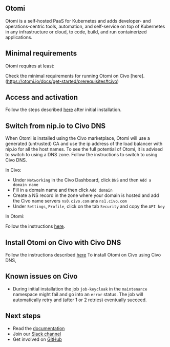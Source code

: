 ## Otomi

Otomi is a self-hosted PaaS for Kubernetes and adds developer- and operations-centric tools, automation, and self-service on top of Kubernetes in any infrastructure or cloud, to code, build, and run containerized applications.

## Minimal requirements

Otomi requires at least:

Check the minimal requirements for running Otomi on Civo [here].(https://otomi.io/docs/get-started/prerequisites#civo)

## Access and activation

Follow the steps described [here](https://otomi.io/docs/get-started/activation) after initial installation.

## Switch from nip.io to Civo DNS

When Otomi is installed using the Civo marketplace, Otomi will use a generated (untrusted) CA and use the ip address of the load balancer with nip.io for all the host names. To see the full potential of Otomi, it is advised to switch to using a DNS zone. Follow the instructions to switch to using Civo DNS.

In Civo:

* Under `Networking` in the Civo Dashboard, click `DNS` and then `Add a domain name`
* Fill in a domain name and then click `Add domain`
* Create a NS record in the zone where your domain is hosted and add the Civo name servers `ns0.civo.com` ans `ns1.civo.com`
* Under `Settings`, `Profile`, click on the tab `Security` and copy the `API key`

In Otomi:

Follow the instructions [here](https://otomi.io/docs/for-ops/how-to/switch-to-dns).

## Install Otomi on Civo with Civo DNS

Follow the instructions described [here](https:/?otomi.io/docs/for-ops/how-to/install-with-dns#civo-dns) To install Otomi on Civo using Civo DNS, 

## Known issues on Civo

* During initial installation the job `job-keycloak` in the `maintenance` namespace might fail and go into an `error` status. The job will automatically retry and (after 1 or 2 retries) eventually succeed.

## Next steps

* Read the [documentation](https://otomi.io)
* Join our [Slack channel](https://join.slack.com/t/otomi/shared_invite/zt-1axa4vima-E~LHN36nbLR~ay5r5pGq9A)
* Get involved on [GitHub](https://github.com/redkubes/otomi-core)

